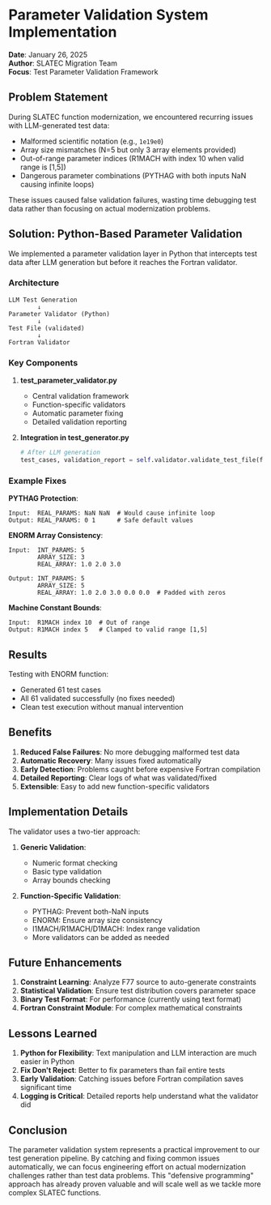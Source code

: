 # Parameter Validation System Implementation

**Date**: January 26, 2025  
**Author**: SLATEC Migration Team  
**Focus**: Test Parameter Validation Framework

## Problem Statement

During SLATEC function modernization, we encountered recurring issues with LLM-generated test data:
- Malformed scientific notation (e.g., `1e19e0`)
- Array size mismatches (N=5 but only 3 array elements provided)
- Out-of-range parameter indices (R1MACH with index 10 when valid range is [1,5])
- Dangerous parameter combinations (PYTHAG with both inputs NaN causing infinite loops)

These issues caused false validation failures, wasting time debugging test data rather than focusing on actual modernization problems.

## Solution: Python-Based Parameter Validation

We implemented a parameter validation layer in Python that intercepts test data after LLM generation but before it reaches the Fortran validator.

### Architecture

```
LLM Test Generation
        ↓
Parameter Validator (Python)
        ↓
Test File (validated)
        ↓
Fortran Validator
```

### Key Components

1. **test_parameter_validator.py**
   - Central validation framework
   - Function-specific validators
   - Automatic parameter fixing
   - Detailed validation reporting

2. **Integration in test_generator.py**
   ```python
   # After LLM generation
   test_cases, validation_report = self.validator.validate_test_file(func_name, test_cases)
   ```

### Example Fixes

**PYTHAG Protection**:
```
Input:  REAL_PARAMS: NaN NaN  # Would cause infinite loop
Output: REAL_PARAMS: 0 1      # Safe default values
```

**ENORM Array Consistency**:
```
Input:  INT_PARAMS: 5
        ARRAY_SIZE: 3
        REAL_ARRAY: 1.0 2.0 3.0
        
Output: INT_PARAMS: 5
        ARRAY_SIZE: 5
        REAL_ARRAY: 1.0 2.0 3.0 0.0 0.0  # Padded with zeros
```

**Machine Constant Bounds**:
```
Input:  R1MACH index 10  # Out of range
Output: R1MACH index 5   # Clamped to valid range [1,5]
```

## Results

Testing with ENORM function:
- Generated 61 test cases
- All 61 validated successfully (no fixes needed)
- Clean test execution without manual intervention

## Benefits

1. **Reduced False Failures**: No more debugging malformed test data
2. **Automatic Recovery**: Many issues fixed automatically
3. **Early Detection**: Problems caught before expensive Fortran compilation
4. **Detailed Reporting**: Clear logs of what was validated/fixed
5. **Extensible**: Easy to add new function-specific validators

## Implementation Details

The validator uses a two-tier approach:

1. **Generic Validation**:
   - Numeric format checking
   - Basic type validation
   - Array bounds checking

2. **Function-Specific Validation**:
   - PYTHAG: Prevent both-NaN inputs
   - ENORM: Ensure array size consistency
   - I1MACH/R1MACH/D1MACH: Index range validation
   - More validators can be added as needed

## Future Enhancements

1. **Constraint Learning**: Analyze F77 source to auto-generate constraints
2. **Statistical Validation**: Ensure test distribution covers parameter space
3. **Binary Test Format**: For performance (currently using text format)
4. **Fortran Constraint Module**: For complex mathematical constraints

## Lessons Learned

1. **Python for Flexibility**: Text manipulation and LLM interaction are much easier in Python
2. **Fix Don't Reject**: Better to fix parameters than fail entire tests
3. **Early Validation**: Catching issues before Fortran compilation saves significant time
4. **Logging is Critical**: Detailed reports help understand what the validator did

## Conclusion

The parameter validation system represents a practical improvement to our test generation pipeline. By catching and fixing common issues automatically, we can focus engineering effort on actual modernization challenges rather than test data problems. This "defensive programming" approach has already proven valuable and will scale well as we tackle more complex SLATEC functions.
